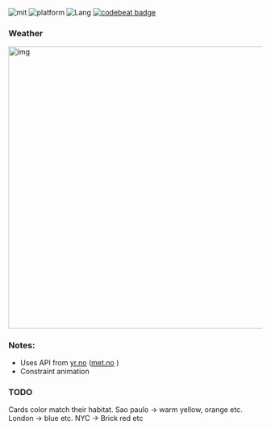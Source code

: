 ![mit](https://img.shields.io/badge/License-MIT-brightgreen.svg) ![platform](https://img.shields.io/badge/Platform-macOS-blue.svg) ![Lang](https://img.shields.io/badge/Language-Swift%204.1-orange.svg) [![codebeat badge](https://codebeat.co/badges/6d317d63-1398-47fc-8e5f-1cdb5a915f9f)](https://codebeat.co/projects/github-com-eonist-weatherapp-master)

### Weather

<img width="559.5" alt="img" src="https://rawgit.com/stylekit/img/master/weatherapp_rev1.mov.gif">

### Notes:

- Uses API from [yr.no](https://www.yr.no)  ([met.no](https://www.met.no) )
- Constraint animation

### TODO
Cards color match their habitat. Sao paulo -> warm yellow, orange etc.  London -> blue etc. NYC -> Brick red etc 
